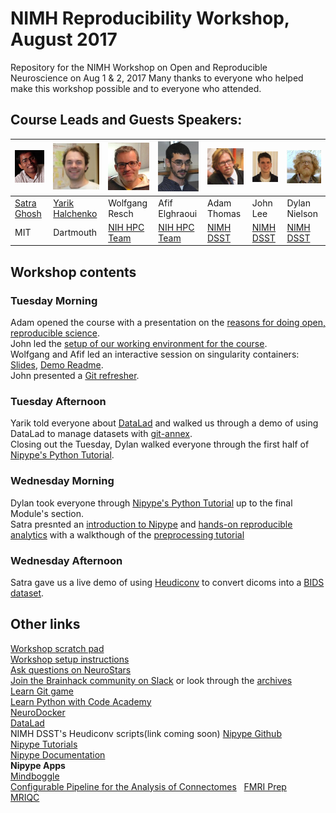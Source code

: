 # NIMH Reproducibility Workshop, August 2017
Repository for the NIMH Workshop on Open and Reproducible Neuroscience on Aug 1 &amp; 2, 2017
Many thanks to everyone who helped make this workshop possible and to everyone who attended.
## Course Leads and Guests Speakers:
![Satra](images/satra-ghosh.jpg) | ![Yarik](images/yarik-halchenko.jpg) | ![Wolfgang](images/wolfgang-resch.jpg) | ![Afif](images/afif-elghraoui.jpg) | ![Adam](images/adam-thomas.jpg) | ![John](images/john-lee.jpg) | ![Dylan](images/dylan-nielson.jpg)
--- | --- | --- | --- | --- | --- | ---  
[Satra Ghosh](http://satra.cogitatum.org/) | [Yarik Halchenko](http://haxbylab.dartmouth.edu/ppl/yarik.html) | Wolfgang Resch | Afif Elghraoui | Adam Thomas | John Lee | Dylan Nielson
MIT | Dartmouth | [NIH HPC Team](http://hpc.nih.gov/) | [NIH HPC Team](http://hpc.nih.gov/) | [NIMH DSST](https://cmn.nimh.nih.gov/dsst) | [NIMH DSST](https://cmn.nimh.nih.gov/dsst) | [NIMH DSST](https://cmn.nimh.nih.gov/dsst)

## Workshop contents

### Tuesday Morning
Adam opened the course with a presentation on the [reasons for doing open, reproducible science](materials/ReproCourseIntro_Aug.pdf).  
John led the [setup of our working environment for the course](https://docs.google.com/document/d/11Byl0wZ5FSqaj3lhMPlDmwaFUP-xQ8Cm8EgNEaBjmgw/edit?usp=sharing).  
Wolfgang and Afif led an interactive session on singularity containers: [Slides](https://hpc.nih.gov/training/handouts/170801_singularity.svg#1_0), [Demo Readme](https://hpc.nih.gov/training/handouts/170801_singularity_demo.html).  
John presented a [Git refresher]().

### Tuesday Afternoon

Yarik told everyone about [DataLad](http://datalad.org/) and walked us through a demo of using DataLad to manage datasets with [git-annex](https://git-annex.branchable.com/).  
Closing out the Tuesday, Dylan walked everyone through the first half of [Nipype's Python Tutorial](https://djarecka.github.io/nipype_tutorial/notebooks/introduction_python.html).

### Wednesday Morning

Dylan took everyone through [Nipype's Python Tutorial](https://djarecka.github.io/nipype_tutorial/notebooks/introduction_python.html) up to the final Module's section.  
Satra presnted an [introduction to Nipype](materials/nipype.pdf) and [hands-on reproducible analytics](materials/nipype-1.pdf) with a walkthough of the [preprocessing tutorial](https://djarecka.github.io/nipype_tutorial/notebooks/example_preprocessing.html)

### Wednesday Afternoon

Satra gave us a live demo of using [Heudiconv](https://github.com/nipy/heudiconv) to convert dicoms into a [BIDS dataset](http://bids.neuroimaging.io/).

## Other links

[Workshop scratch pad](https://docs.google.com/document/d/1jqSoF5R3G355cn8u5yxx6hcl1Vu_NbLMe8wMurQjcqE/edit?usp=sharing)  
[Workshop setup instructions](https://docs.google.com/document/d/11Byl0wZ5FSqaj3lhMPlDmwaFUP-xQ8Cm8EgNEaBjmgw/edit?usp=sharing)  
[Ask questions on NeuroStars](https://neurostars.org)  
[Join the Brainhack community on Slack](https://brainhack-slack-invite.herokuapp.com/) or look through the [archives](https://brainhack.slackarchive.io/general/)  
[Learn Git game](learngitbranching.js.org)  
[Learn Python with Code Academy](https://www.codecademy.com/learn/python)  
[NeuroDocker](https://github.com/kaczmarj/neurodocker)  
[DataLad](http://datalad.org/)  
NIMH DSST's Heudiconv scripts(link coming soon)
[Nipype Github](https://github.com/nipy/nipype)  
[Nipype Tutorials](https://djarecka.github.io/nipype_tutorial/)  
[Nipype Documentation](https://nipype.readthedocs.io/en/latest/)  
**Nipype Apps**  
[Mindboggle](https://mindboggle.readthedocs.io/en/latest/)  
[Configurable Pipeline for the Analysis of Connectomes](https://fcp-indi.github.io/)  
[FMRI Prep](https://fmriprep.readthedocs.io/en/stable/index.html)   
[MRIQC](https://mriqc.readthedocs.io/en/stable/)




